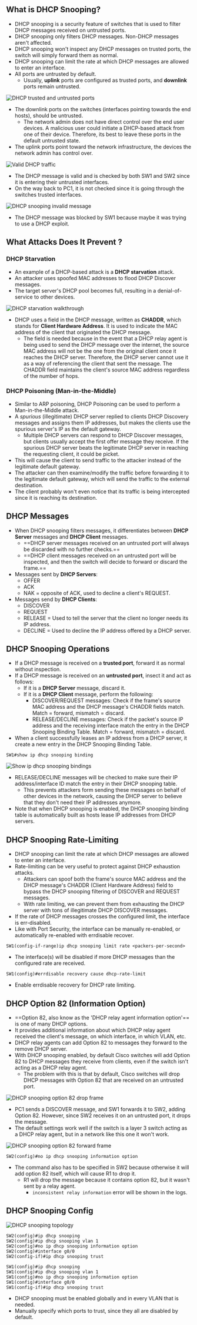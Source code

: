 ## What is DHCP Snooping?
* DHCP snooping is a security feature of switches that is used to filter DHCP messages received on untrusted ports.
* DHCP snooping only filters DHCP messages. Non-DHCP messages aren't affected.
* DHCP snooping won't inspect any DHCP messages on trusted ports, the switch will simply forward them as normal.
* DHCP snooping can limit the rate at which DHCP messages are allowed to enter an interface. 
* All ports are untrusted by default.
	* Usually, **uplink** ports are configured as trusted ports, and **downlink** ports remain untrusted.

![DHCP trusted and untrusted ports](./img3/dhcp-snooping-trusted-untrusted-ports.png)
* The downlink ports on the switches (interfaces pointing towards the end hosts), should be untrusted.
	* The network admin does not have direct control over the end user devices. A malicious user could initiate a DHCP-based attack from one of their device. Therefore, its best to leave these ports in the default untrusted state.
* The uplink ports point toward the network infrastructure, the devices the network admin has control over.

![Valid DHCP traffic](./img3/valid-dhcp-traffic.png)
* The DHCP message is valid and is checked by both SW1 and SW2 since it is entering their untrusted interfaces.
* On the way back to PC1, it is not checked since it is going through the switches trusted interfaces.

![DHCP snooping invalid message](./img3/dhcp-snooping-invalid-message.png)
* The DHCP message was blocked by SW1 because maybe it was trying to use a DHCP exploit.
## What Attacks Does It Prevent ?
### DHCP Starvation
* An example of a DHCP-based attack is a **DHCP starvation** attack.
* An attacker uses spoofed MAC addresses to flood DHCP Discover messages.
* The target server's DHCP pool becomes full, resulting in a denial-of-service to other devices.

![DHCP starvation walkthrough](./img3/DHCP-starvation.png)
* DHCP uses a field in the DHCP message, written as **CHADDR**, which stands for **Client Hardware Address**. It is used to indicate the MAC address of the client that originated the DHCP message.
	* The field is needed because in the event that a DHCP relay agent is being used to send the DHCP message over the internet, the source MAC address will not be the one from the original client once it reaches the DHCP server. Therefore, the DHCP server cannot use it as a way of referencing the client that sent the message. The CHADDR field maintains the client's source MAC address regardless of the number of hops.
### DHCP Poisoning (Man-in-the-Middle)
* Similar to ARP poisoning, DHCP Poisoning can be used to perform a Man-in-the-Middle attack.
* A *spurious* (illegitimate) DHCP server replied to clients DHCP Discovery messages and assigns them IP addresses, but makes the clients use the spurious server's IP as the default gateway.
	* Multiple DHCP servers can respond to DHCP Discover messages, but clients usually accept the first offer message they receive. If the spurious DHCP server beats the legitimate DHCP server in reaching the requesting client, it could be picket.
* This will cause the client to send traffic to the attacker instead of the legitimate default gateway.
* The attacker can then examine/modify the traffic before forwarding it to the legitimate default gateway, which will send the traffic to the external destination.
* The client probably won't even notice that its traffic is being intercepted since it is reaching its destination.
## DHCP Messages
* When DHCP snooping filters messages, it differentiates between **DHCP Server** messages and **DHCP Client** messages.
	* ==DHCP server messages received on an untrusted port will always be discarded with no further checks.==
	* ==DHCP client messages received on an untrusted port will be inspected, and then the switch will decide to forward or discard the frame.==
* Messages sent by **DHCP Servers**:
	* OFFER
	* ACK
	* NAK = opposite of ACK, used to decline a client's REQUEST.
* Messages send by **DHCP Clients**:
	* DISCOVER
	* REQUEST
	* RELEASE = Used to tell the server that the client no longer needs its IP address.
	* DECLINE = Used to decline the IP address offered by a DHCP server.
## DHCP Snooping Operations
* If a DHCP message is received on a **trusted port**, forward it as normal without inspection.
* If a DHCP message is received on an **untrusted port**, insect it and act as follows:
	* If it is a **DHCP Server** message, discard it.
	* If it is a **DHCP Client** message, perform the following:
		* DISCOVER/REQUEST messages: Check if the frame's source MAC address and the DHCP message's CHADDR fields match. Match = forward, mismatch = discard.
		* RELEASE/DECLINE messages: Check if the packet's source IP address and the receiving interface match the entry in the DHCP Snooping Binding Table. Match = forward, mismatch = discard.
* When a client successfully leases an IP address from a DHCP server, it create a new entry in the DHCP Snooping Binding Table.

```
SW1#show ip dhcp snooping binding
```
![Show ip dhcp snooping bindings](./img3/dhcp-snooping-bindings.png)
* RELEASE/DECLINE messages will be checked to make sure their IP address/interface ID match the entry in their DHCP snooping table.
	* This prevents attackers form sending these messages on behalf of other devices in the network, causing the DHCP server to believe that they don't need their IP addresses anymore.
* Note that when DHCP snooping is enabled, the DHCP snooping binding table is automatically built as hosts lease IP addresses from DHCP servers.
## DHCP Snooping Rate-Limiting
* DHCP snooping can limit the rate at which DHCP messages are allowed to enter an interface. 
* Rate-limiting can be very useful to protect against DHCP exhaustion attacks.
	* Attackers can spoof both the frame's source MAC address and the DHCP message's CHADDR (Client Hardware Address) field to bypass the DHCP snooping filtering of DISCOVER and REQUEST messages.
	* With rate limiting, we can prevent them from exhausting the DHCP server with tons of illegitimate DHCP DISCOVER messages.
* If the rate of DHCP messages crosses the configured limit, the interface is err-disabled.
* Like with Port Security, the interface can be manually re-enabled, or automatically re-enabled with errdisable recover.

```
SW1(config-if-range)ip dhcp snooping limit rate <packers-per-second>
```
* The interface(s) will be disabled if more DHCP messages than the configured rate are received.

```
SW1(config)#errdisable recovery cause dhcp-rate-limit
```
* Enable errdisable recovery for DHCP rate limiting.
## DHCP Option 82 (Information Option)
* ==Option 82, also know as the 'DHCP relay agent information option'== is one of many DHCP options.
* It provides additional information about which DHCP relay agent received the client's message, on which interface, in which VLAN, etc.
* DHCP relay agents can add Option 82 to messages they forward to the remove DHCP server.
* With DHCP snooping enabled, by default Cisco switches will add Option 82 to DHCP messages they receive from clients, even if the switch isn't acting as a DHCP relay agent.
	* The problem with this is that by default, Cisco switches will drop DHCP messages with Option 82 that are received on an untrusted port.

![DHCP snooping option 82 drop frame](./img3/DHCP-snooping-option-82-drop.png)
* PC1 sends a DISCOVER message, and SW1 forwards it to SW2, adding Option 82. However, since SW2 receives it on an untrusted port, it drops the message.
* The default settings work well if the switch is a layer 3 switch acting as a DHCP relay agent, but in a network like this one it won't work.

![DHCP snooping option 82 forward frame](./img3/dhcp-snooping-option-82-good-example.png)
```
SW2(config)#no ip dhcp snooping information option
```
* The command also has to be specified in SW2 because otherwise it will add option 82 itself, which will cause R1 to drop it.
	* R1 will drop the message because it contains option 82, but it wasn't sent by a relay agent.
		* `inconsistent relay information` error will be shown in the logs.

## DHCP Snooping Config
![DHCP snooping topology](./img3/dhcp-snooping-topology.png)
```
SW2(config)#ip dhcp snooping
SW2(config)#ip dhcp snooping vlan 1
SW2(config)#no ip dhcp snooping information option
SW2(config)#interface g0/0
SW2(config-if)#ip dhcp snooping trust

SW1(config)#ip dhcp snooping
SW1(config)#ip dhcp snooping vlan 1
SW1(config)#no ip dhcp snooping information option
SW1(config)#interface g0/0
SW1(config-if)#ip dhcp snooping trust
```
* DHCP snooping must be enabled globally and in every VLAN that is needed.
* Manually specify which ports to trust, since they all are disabled by default.
